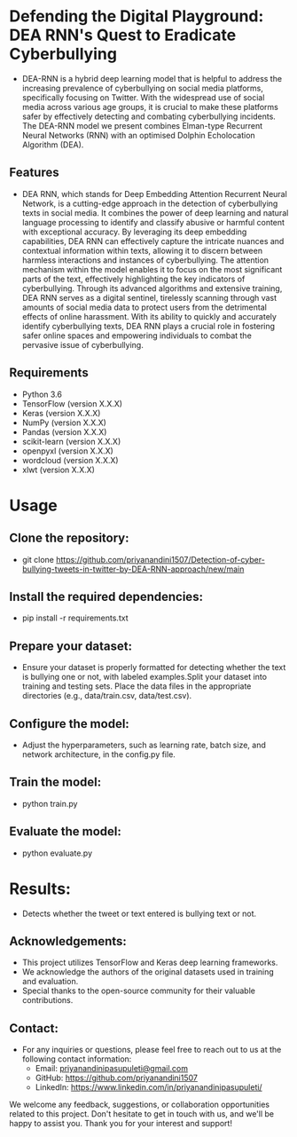 # Defending the Digital Playground: DEA RNN's Quest to Eradicate Cyberbullying

- DEA-RNN is a hybrid deep learning model that is helpful to address the increasing prevalence of cyberbullying on social media platforms, specifically focusing on Twitter. 
With the widespread use of social media across various age groups, it is crucial to make these platforms safer by effectively detecting and combating cyberbullying incidents.
The DEA-RNN model we present combines Elman-type Recurrent Neural Networks (RNN) with an optimised Dolphin Echolocation Algorithm (DEA).

## Features

- DEA RNN, which stands for Deep Embedding Attention Recurrent Neural Network, is a cutting-edge approach in the detection of cyberbullying texts in social media. 
It combines the power of deep learning and natural language processing to identify and classify abusive or harmful content with exceptional accuracy. 
By leveraging its deep embedding capabilities, DEA RNN can effectively capture the intricate nuances and contextual information within texts, allowing it to discern between harmless interactions and instances of cyberbullying. 
The attention mechanism within the model enables it to focus on the most significant parts of the text, effectively highlighting the key indicators of cyberbullying. 
Through its advanced algorithms and extensive training, DEA RNN serves as a digital sentinel, tirelessly scanning through vast amounts of social media data to protect users from the detrimental effects of online harassment. With its ability to quickly and accurately identify cyberbullying texts, DEA RNN plays a crucial role in fostering safer online spaces and empowering individuals to combat the pervasive issue of cyberbullying.

## Requirements

- Python 3.6
- TensorFlow (version X.X.X)
- Keras (version X.X.X)
- NumPy (version X.X.X)
- Pandas (version X.X.X)
- scikit-learn (version X.X.X)
- openpyxl (version X.X.X)
- wordcloud (version X.X.X)
- xlwt (version X.X.X)

# Usage

  ## Clone the repository:

  - git clone https://github.com/priyanandini1507/Detection-of-cyber-bullying-tweets-in-twitter-by-DEA-RNN-approach/new/main

  ## Install the required dependencies:

  - pip install -r requirements.txt

  ## Prepare your dataset:

  - Ensure your dataset is properly formatted for detecting whether the text is bullying one or not, with labeled examples.Split your dataset into training and testing sets. Place the data files in the appropriate directories (e.g., data/train.csv, data/test.csv).

  ## Configure the model:

  - Adjust the hyperparameters, such as learning rate, batch size, and network architecture, in the config.py file.

  ## Train the model:

  - python train.py

  ## Evaluate the model:

  - python evaluate.py

# Results:

 - Detects whether the tweet or text entered is bullying text or not.

## Acknowledgements:

- This project utilizes TensorFlow and Keras deep learning frameworks.
- We acknowledge the authors of the original datasets used in training and evaluation.
- Special thanks to the open-source community for their valuable contributions.

 ## Contact:

- For any inquiries or questions, please feel free to reach out to us at the following contact information:
  - Email: priyanandinipasupuleti@gmail.com
  - GitHub: https://github.com/priyanandini1507
  - LinkedIn: https://www.linkedin.com/in/priyanandinipasupuleti/

We welcome any feedback, suggestions, or collaboration opportunities related to this project. Don't hesitate to get in touch with us, and we'll be happy to assist you. Thank you for your interest and support!
